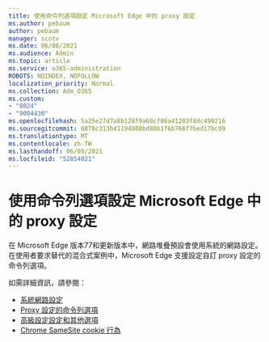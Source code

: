 ```yaml
---
title: 使用命令列選項設定 Microsoft Edge 中的 proxy 設定
ms.author: pebaum
author: pebaum
manager: scotv
ms.date: 06/08/2021
ms.audience: Admin
ms.topic: article
ms.service: o365-administration
ROBOTS: NOINDEX, NOFOLLOW
localization_priority: Normal
ms.collection: Adm_O365
ms.custom:
- "8024"
- "9004430"
ms.openlocfilehash: 5a25e27d7a8b128f9a60cf86a41203f8dc490216
ms.sourcegitcommit: 8878c313b41194808bd88b1f6b766f76ed17bc09
ms.translationtype: MT
ms.contentlocale: zh-TW
ms.lasthandoff: 06/09/2021
ms.locfileid: "52854021"
---
```

# <a name="use-command-line-options-to-configure-proxy-settings-in-microsoft-edge"></a>使用命令列選項設定 Microsoft Edge 中的 proxy 設定

在 Microsoft Edge 版本77和更新版本中，網路堆疊預設會使用系統的網路設定。 在使用者要求替代的混合式案例中，Microsoft Edge 支援設定自訂 proxy 設定的命令列選項。 

如需詳細資訊，請參閱：

- [系統網路設定](/deployedge/edge-learnmore-cmdline-options-proxy-settings#system-network-settings)
- [Proxy 設定的命令列選項](/deployedge/edge-learnmore-cmdline-options-proxy-settings#system-network-settings)
- [高級設定設定和其他選項](https://go.microsoft.com/fwlink/?linkid=2134293)
- [Chrome SameSite cookie 行為](/office365/troubleshoot/miscellaneous/chrome-behavior-affects-applications)